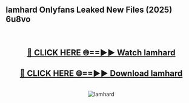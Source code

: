 <h2>lamhard Onlyfans Leaked New Files (2025) 6u8vo</h2>
<br>
<div align="center">
<h2><a href="https://mediafiles.top/lamhard&ref=git" rel="nofollow">🔴 CLICK HERE 🌐==►► Watch lamhard</a></h2>
<h2><a href="https://mediafiles.top/lamhard&ref=git" rel="nofollow">🔴 CLICK HERE 🌐==►► Download lamhard</a></h2>
<br>
<a href="https://mediafiles.top/lamhard&ref=git" rel="nofollow" data-target="animated-image.originalLink"><img src="https://i.ibb.co.com/xMMVF88/686577567.gif" alt="lamhard" style="max-width: 100%; display: inline-block;" data-target="animated-image.originalImage"></a>
</div>
<br>
<br>